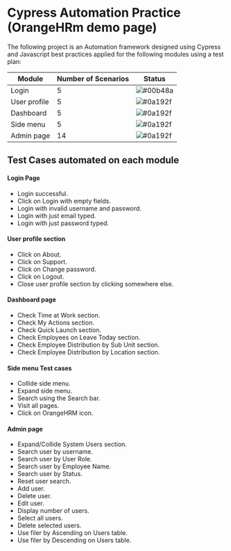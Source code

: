 # Cypress Automation Practice (OrangeHRm demo page)

The following project is an Automation framework designed using Cypress and Javascript best practices applied for the following modules using a test plan:

| Module           |Number of Scenarios  | Status                                                                |
| ----------------- |------------ |------------------------------------------------------------------ |
| Login |5 | ![#00b48a](https://via.placeholder.com/10/00b48a?text=+) |
| User profile |5 | ![#0a192f](https://via.placeholder.com/10/0a192f?text=+) |
| Dashboard |5 | ![#0a192f](https://via.placeholder.com/10/0a192f?text=+) |
| Side menu |5 | ![#0a192f](https://via.placeholder.com/10/0a192f?text=+) |
| Admin page |14 | ![#0a192f](https://via.placeholder.com/10/0a192f?text=+) |

## Test Cases automated on each module
#### Login Page

- Login successful.
- Click on Login with empty fields.
- Login with invalid username and password.
- Login with just email typed.
- Login with just password typed.

#### User profile section

- Click on About.
- Click on Support.
- Click on Change password.
- Click on Logout.
- Close user profile section by clicking somewhere else.

#### Dashboard page

- Check Time at Work section.
- Check My Actions section.
- Check Quick Launch section.
- Check Employees on Leave Today section.
- Check Employee Distribution by Sub Unit section.
- Check Employee Distribution by Location section.

#### Side menu Test cases

- Collide side menu.
- Expand side menu.
- Search using the Search bar.
- Visit all pages.
- Click on OrangeHRM icon.

#### Admin page

- Expand/Collide System Users section.
- Search user by username.
- Search user by User Role.
- Search user by Employee Name.
- Search user by Status.
- Reset user search.
- Add user.
- Delete user.
- Edit user.
- Display number of users.
- Select all users.
- Delete selected users.
- Use filer by Ascending on Users table.
- Use filer by Descending on Users table.
